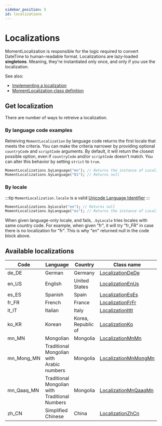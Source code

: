 ```yaml
---
sidebar_position: 5
id: localizations
---
```


# Localizations

MomentLocalization is responsible for the logic required to convert DateTime to
human-readable format. Localizations are lazy-loaded **singletons**. Meaning, they're
instantiated only once, and only if you use the localization.

See also:

* [Implementing a localization](creating-localization.md)
* [MomentLocalization class definition](https://pub.dev/documentation/moment_dart/latest/moment_dart/MomentLocalization-class.html)

## Get localization

There are number of ways to retreive a localization.

### By language code examples

Retreiving `MomentLocalization` by language code returns the first locale that
meets the criteria. You can make the criteria narrower by providing optional
`countryCode` and `scriptCode` arguments. By default, it will return the closest
possible option, even if `countryCode` and/or `scriptCode` doesn't match.
You can alter this behavior by setting `strict` to `true`.

```dart
MomentLocalizations.byLanguage("mn"); // Returns the instance of LocalizationMnMn
MomentLocalizations.byLanguage("01"); // Returns null
```

### By locale

:::tip
`MomentLocalization.locale` is a valid [Unicode Language Identifier](https://www.unicode.org/reports/tr35/#Unicode_language_identifier)
:::

```dart
MomentLocalizations.byLocale("en"); // Returns null
MomentLocalizations.byLanguage("es"); // Returns the instance of LocalizationEsEs
```

When given language-only locale, and fails, `.byLocale` tries locales with same
country code. For example, when given "fr", it will try "fr_FR" in case there
is no localization for "fr". This is why "en" returned null in the code block
above.

## Available localizations

| Code       | Language                                       | Country            | Class name                                                                                                           |
| ---------- | ---------------------------------------------- | ------------------ | -------------------------------------------------------------------------------------------------------------------- |
| de_DE      | German                                         | Germany            | [LocalizationDeDe](https://pub.dev/documentation/moment_dart/0.17.5/moment_dart/LocalizationDeDe-class.html)         |
| en_US      | English                                        | United States      | [LocalizationEnUs](https://pub.dev/documentation/moment_dart/0.17.5/moment_dart/LocalizationEnUs-class.html)         |
| es_ES      | Spanish                                        | Spain              | [LocalizationEsEs](https://pub.dev/documentation/moment_dart/0.17.5/moment_dart/LocalizationEsEs-class.html)         |
| fr_FR      | French                                         | France             | [LocalizationFrFr](https://pub.dev/documentation/moment_dart/0.17.5/moment_dart/LocalizationFrFr-class.html)         |
| it_IT      | Italian                                        | Italy              | [LocalizationItIt](https://pub.dev/documentation/moment_dart/0.17.5/moment_dart/LocalizationItIt-class.html)         |
| ko_KR      | Korean                                         | Korea, Republic of | [LocalizationKo](https://pub.dev/documentation/moment_dart/0.17.5/moment_dart/LocalizationKo-class.html)             |
| mn_MN      | Mongolian                                      | Mongolia           | [LocalizationMnMn](https://pub.dev/documentation/moment_dart/0.17.5/moment_dart/LocalizationMnMn-class.html)         |
| mn_Mong_MN | Traditional Mongolian with Arabic numbers      | Mongolia           | [LocalizationMnMongMn](https://pub.dev/documentation/moment_dart/0.17.5/moment_dart/LocalizationMnMongMn-class.html) |
| mn_Qaaq_MN | Traditional Mongolian with Traditional Numbers | Mongolia           | [LocalizationMnQaaqMn](https://pub.dev/documentation/moment_dart/0.17.5/moment_dart/LocalizationMnQaaqMn-class.html) |
| zh_CN      | Simplified Chinese                             | China              | [LocalizationZhCn](https://pub.dev/documentation/moment_dart/0.17.5/moment_dart/LocalizationZhCn-class.html)         |
